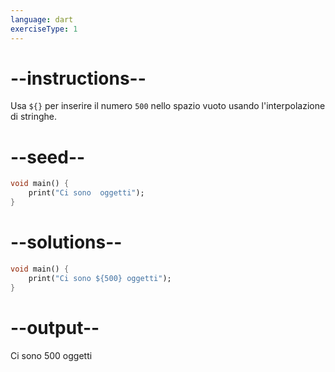 ```yaml
---
language: dart
exerciseType: 1
---
```


# --instructions--

Usa `${}` per inserire il numero `500` nello spazio vuoto usando l'interpolazione di stringhe.

# --seed--

```dart
void main() {
    print("Ci sono  oggetti");
}
```

# --solutions--

```dart
void main() {
    print("Ci sono ${500} oggetti");
}
```

# --output--

Ci sono 500 oggetti
